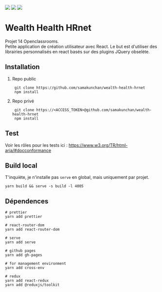 [![](https://img.shields.io/badge/Plateform-Openclassroom-7451eb)](https://openclassrooms.com)
[![](https://img.shields.io/badge/Projet-Projet_13-blue)]()
[![](https://img.shields.io/badge/View_projet-Click_here-darkGreen)](https://samakunchan.github.io/wealth-health-hrnet/)

# Wealth Health HRnet

Projet 14 Openclassrooms. <br>
Petite application de création utilisateur avec React. Le but est d'utiliser des librairies personnalisés en react basés sur des plugins JQuery obselète.

## Installation

1. Repo public

        git clone https://github.com/samakunchan/wealth-health-hrnet
        npm install
2. Repo privé

        git clone https://<ACCESS_TOKEN>@github.com/samakunchan/wealth-health-hrnet
        npm install

## Test

Voir les rôles pour les tests ici : https://www.w3.org/TR/html-aria/#docconformance

## Build local

T'inquiète, je n'installe pas `serve` en global, mais uniquement par projet.

```shell
yarn build && serve -s build -l 4005
```

## Dépendences

```shell
# prettier
yarn add prettier
```

```shell
# react-router-dom
yarn add react-router-dom
```

```shell
# serve
yarn add serve
```

```shell
# github pages
yarn add gh-pages
```

```shell
# for management environment
yarn add cross-env
```

```shell
# redux
yarn add react-redux
yarn add @reduxjs/toolkit
```
